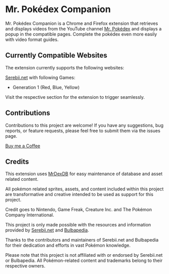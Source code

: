# Mr. Pokédex Companion

Mr. Pokédex Companion is a Chrome and Firefox extension that retrieves and displays videos from the YouTube channel [Mr. Pokédex](https://www.youtube.com/@MrPokedex) and displays a popup in the compatible pages. Complete the pokédex even more easily with video format guides.

## Currently Compatible Websites

The extension currently supports the following websites:

[Serebii.net](https://www.serebii.net/) with following Games:

- Generation 1 (Red, Blue, Yellow)

Visit the respective section for the extension to trigger seamlessly.

## Contributions

Contributions to this project are welcome! If you have any suggestions, bug reports, or feature requests, please feel free to submit them via the issues page.

[Buy me a Coffee](https://www.paypal.me/LuisCosta627)

## Credits

This extension uses [MrDexDB](https://github.com/LPCC12/MrDexDB) for easy maintenance of database and asset related content.

All pokémon related sprites, assets, and content included within this project are transformative and creative intended to be used as support for this project.

Credit goes to Nintendo, Game Freak, Creature Inc. and The Pokémon Company International.

This project is only made possible with the resources and information provided by [Serebii.net](https://www.serebii.net/) and [Bulbapedia](https://bulbapedia.bulbagarden.net/).

Thanks to the contributors and maintainers of Serebii.net and Bulbapedia for their dedication and efforts in vast Pokémon knowledge.

Please note that this project is not affiliated with or endorsed by Serebii.net or Bulbapedia. All Pokémon-related content and trademarks belong to their respective owners.

